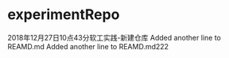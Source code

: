 # experimentRepo
2018年12月27日10点43分软工实践-新建仓库
Added another line to REAMD.md
Added another line to REAMD.md222
